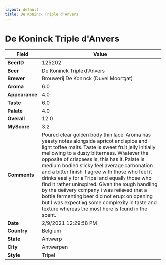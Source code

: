```yaml
---
layout: default
title: De Koninck Triple d'Anvers
---
```


# De Koninck Triple d'Anvers

| Field         | Value     |
|---------------|-----------|
| **BeerID** | 125202 |
| **Beer** | De Koninck Triple d'Anvers |
| **Brewer** | Brouwerij De Koninck (Duvel Moortgat) |
| **Aroma** | 6.0 |
| **Appearance** | 4.0 |
| **Taste** | 6.0 |
| **Palate** | 4.0 |
| **Overall** | 12.0 |
| **MyScore** | 3.2 |
| **Comments** | Poured clear golden body thin lace. Aroma has yeasty notes alongside  apricot and spice and light toffee malts. Taste is sweet fruit jelly initially mellowing to a dusty bitterness. Whatever the opposite of crispness is, this has it. Palate is medium bodied sticky feel average carbonation and a bitter finish.  I agree with those who feel it drinks easily for a Tripel and equally those who find it rather uninspired.  Given the rough handling by the delivery company I was relieved that a bottle fermenting beer did not erupt on opening but I was expecting some complexity in taste and texture whereas the most here is found in the scent.  |
| **Date** | 2/9/2021 12:29:58 PM |
| **Country** | Belgium |
| **State** | Antwerp |
| **City** | Antwerpen |
| **Style** | Tripel |
